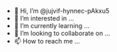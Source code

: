 - 👋 Hi, I’m @jujvif-hynnec-pAkxu5
- 👀 I’m interested in ...
- 🌱 I’m currently learning ...
- 💞️ I’m looking to collaborate on ...
- 📫 How to reach me ...

<!---
jujvif-hynnec-pAkxu5/jujvif-hynnec-pAkxu5 is a ✨ special ✨ repository because its `README.md` (this file) appears on your GitHub profile.
You can click the Preview link to take a look at your changes.
--->

